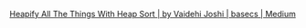
[Heapify All The Things With Heap Sort | by Vaidehi Joshi | basecs | Medium](https://medium.com/basecs/heapify-all-the-things-with-heap-sort-55ee1c93af82)
